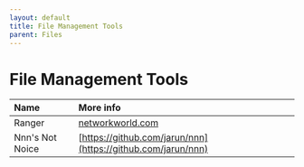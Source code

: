 ```yaml
---
layout: default
title: File Management Tools
parent: Files
---
```


# File Management Tools

| Name | More info |
|:-----|:----------|
| Ranger | [networkworld.com](https://www.networkworld.com/article/3252222/the-linux-ranger.html) |
| Nnn's Not Noice | [https://github.com/jarun/nnn](https://github.com/jarun/nnn) |
